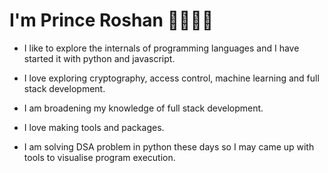 
# I'm Prince Roshan 👋🏾👨‍💻

  - I like to explore the internals of programming languages and I have started it with python and javascript.
  - I love exploring cryptography, access control, machine learning and full stack development.
  - I am broadening my knowledge of full stack development. 
  - I love making tools and packages. 

  - I am solving DSA problem in python these days so I may came up with tools to visualise program execution.
